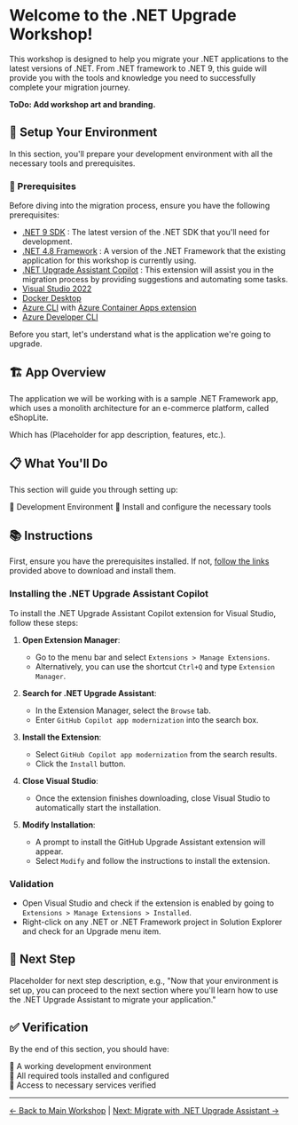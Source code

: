 # Welcome to the .NET Upgrade Workshop!

This workshop is designed to help you migrate your .NET applications to the latest versions of .NET. From .NET framework to .NET 9, this guide will provide you with the tools and knowledge you need to successfully complete your migration journey.

**ToDo: Add workshop art and branding.**

## 🔧 Setup Your Environment

 In this section, you'll prepare your development environment with all the necessary tools and prerequisites.

### 📝 Prerequisites

Before diving into the migration process, ensure you have the following prerequisites:

- [.NET 9 SDK](https://dotnet.microsoft.com/download/dotnet/9.0) : The latest version of the .NET SDK that you'll need for development.
- [.NET 4.8 Framework](https://dotnet.microsoft.com/download/dotnet-framework/net48) : A version of the .NET Framework that the existing application for this workshop is currently using.
- [.NET Upgrade Assistant Copilot](https://learn.microsoft.com/en-us/dotnet/core/porting/github-copilot-app-modernization-install#visual-studio-extension) : This extension will assist you in the migration process by providing suggestions and automating some tasks.
- [Visual Studio 2022](https://visualstudio.microsoft.com/vs/)
- [Docker Desktop](https://docs.docker.com/desktop/)
- [Azure CLI](https://learn.microsoft.com/cli/azure/install-azure-cli) with [Azure Container Apps extension](https://learn.microsoft.com/cli/azure/azure-cli-extensions-list)
- [Azure Developer CLI](https://learn.microsoft.com/azure/developer/azure-developer-cli/install-azd)


 Before you start, let's understand what is the application we're going to upgrade.

## 🏗️ App Overview

The application we will be working with is a sample .NET Framework app, which uses a monolith architecture for an e-commerce platform, called eShopLite. 

Which has (Placeholder for app description, features, etc.).

## 📋 What You'll Do

This section will guide you through setting up:

🔨 Development Environment
🔹 Install and configure the necessary tools

## 📚 Instructions

First, ensure you have the prerequisites installed. If not, [follow the links](#prerequisites) provided above to download and install them.

### Installing the .NET Upgrade Assistant Copilot
To install the .NET Upgrade Assistant Copilot extension for Visual Studio, follow these steps:


1. **Open Extension Manager**: 
   - Go to the menu bar and select `Extensions > Manage Extensions`.
    - Alternatively, you can use the shortcut `Ctrl+Q` and type `Extension Manager`.

2. **Search for .NET Upgrade Assistant**:
   - In the Extension Manager, select the `Browse` tab.
   - Enter `GitHub Copilot app modernization` into the search box.

3. **Install the Extension**:
   - Select `GitHub Copilot app modernization` from the search results.
   - Click the `Install` button.

4. **Close Visual Studio**:
   - Once the extension finishes downloading, close Visual Studio to automatically start the installation.

5. **Modify Installation**:
   - A prompt to install the GitHub Upgrade Assistant extension will appear.
   - Select `Modify` and follow the instructions to install the extension.

### Validation
* Open Visual Studio and check if the extension is enabled by going to `Extensions > Manage Extensions > Installed`.
* Right-click on any .NET or .NET Framework project in Solution Explorer and check for an Upgrade menu item.

## 🚀 Next Step

Placeholder for next step description, e.g., "Now that your environment is set up, you can proceed to the next section where you'll learn how to use the .NET Upgrade Assistant to migrate your application."


## ✅ Verification

By the end of this section, you should have:

🔹 A working development environment  
🔹 All required tools installed and configured  
🔹 Access to necessary services verified  

---
[← Back to Main Workshop](../README.md) | [Next: Migrate with .NET Upgrade Assistant →](../2-migrate-with-dotnet-upgrade-assistant/README.md)